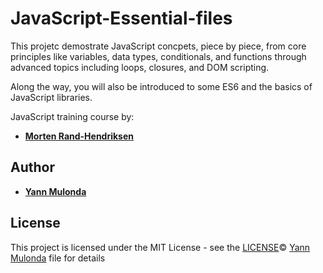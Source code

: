 # JavaScript-Essential-files

This projetc demostrate JavaScript concpets, piece by piece, from core principles like variables, data types, conditionals, and functions through advanced topics including loops, closures, and DOM scripting. 

Along the way, you will also be introduced to some ES6 and the basics of JavaScript libraries.

JavaScript training course by: 
* **[Morten Rand-Hendriksen](https://www.linkedin.com/in/mortenrandhendriksen/?trk=lil_course)**

## Author

* **[Yann Mulonda](https://github.com/YannMjl)** 

## License

This project is licensed under the MIT License - see the [LICENSE](LICENSE)© [Yann Mulonda](https://github.com/YannMjl) file for details
